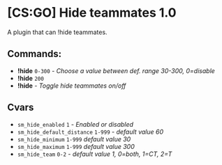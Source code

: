 # [CS:GO] Hide teammates 1.0
A plugin that can !hide teammates.

## Commands:
  - **!hide** `0-300` - *_Choose a value between def. range 30-300, 0=disable_*
  - **!hide** `200`
  - **!hide** - *_Toggle hide teammates on/off_*
 
## Cvars
  - `sm_hide_enabled` `1` - *_Enabled or disabled_*
  - `sm_hide_default_distance` `1-999` - *_default value 60_*
  - `sm_hide_minimum` `1-999` *_default value 30_*
  - `sm_hide_maximum` `1-999` *_default value  300_*
  - `sm_hide_team` `0-2` - *_default value 1, 0=both, 1=CT, 2=T_*
